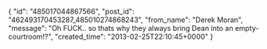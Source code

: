  {
   "id": "485017044867566",
   "post_id": "462493170453287_485010274868243",
   "from_name": "Derek Moran",
   "message": "Oh FUCK.. so thats why they always bring Dean into an empty-courtroom!?",
   "created_time": "2013-02-25T22:10:45+0000"
 }
